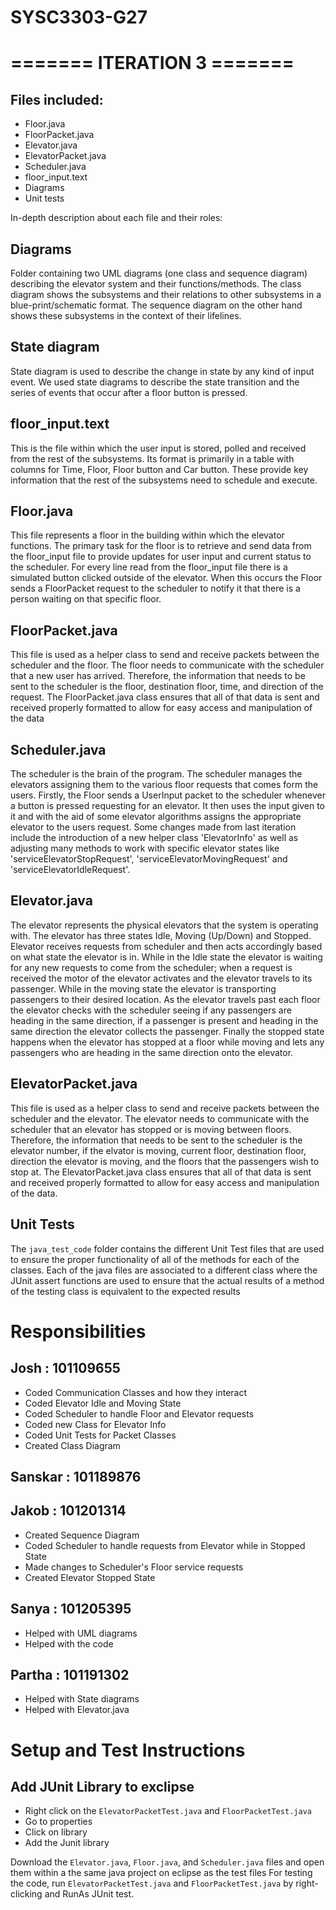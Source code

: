 # SYSC3303-G27

# ======= ITERATION 3 =======

## Files included:

- Floor.java
- FloorPacket.java
- Elevator.java
- ElevatorPacket.java
- Scheduler.java
- floor_input.text
- Diagrams
- Unit tests

In-depth description about each file and their roles:

## Diagrams 
Folder containing two UML diagrams (one class and sequence diagram) describing the elevator system and their functions/methods. The class diagram shows the subsystems and their relations to other subsystems in a blue-print/schematic format. The sequence diagram on the other hand shows these subsystems in the context of their lifelines. 

## State diagram
State diagram is used to describe the change in state by any kind of input event. We used state diagrams to describe the state transition and the series of events that occur after a floor button is pressed.

## floor_input.text
This is the file within which the user input is stored, polled and received from the rest of the subsystems. Its format is primarily in a table with columns for Time, Floor, Floor button and Car button. These provide key information that the rest of the subsystems need to schedule and execute. 

## Floor.java
This file represents a floor in the building within which the elevator functions. The primary task for the floor is to retrieve and send data from the floor_input file to provide updates for user input and current status to the scheduler. For every line read from the floor_input file there is a simulated button clicked outside of the elevator. When this occurs the Floor sends a FloorPacket request to the scheduler to notify it that there is a person waiting on that specific floor.

## FloorPacket.java
This file is used as a helper class to send and receive packets between the scheduler and the floor. The floor needs to communicate with the scheduler that a new user has arrived. Therefore, the information that needs to be sent to the scheduler is the floor, destination floor, time, and direction of the request. The FloorPacket.java class ensures that all of that data is sent and received properly formatted to allow for easy access and manipulation of the data

## Scheduler.java
The scheduler is the brain of the program. The scheduler manages the elevators assigning them to the various floor requests that comes form the users. Firstly, the Floor sends a UserInput packet to the scheduler whenever a button is pressed requesting for an elevator. It then uses the input given to it and with the aid of some elevator algorithms assigns the appropriate elevator to the users request. Some changes made from last iteration include the introduction of a new helper class 'ElevatorInfo' as well as adjusting many methods to work with specific elevator states like 'serviceElevatorStopRequest', 'serviceElevatorMovingRequest' and 'serviceElevatorIdleRequest'.

## Elevator.java
The elevator represents the physical elevators that the system is operating with. The elevator has three states Idle, Moving (Up/Down) and Stopped. Elevator receives requests from scheduler and then acts accordingly based on what state the elevator is in. While in the Idle state the elevator is waiting for any new requests to come from the scheduler; when a request is received the motor of the elevator activates and the elevator travels to its passenger. While in the moving state the elevator is transporting passengers to their desired location. As the elevator travels past each floor the elevator checks with the scheduler seeing if any passengers are heading in the same direction, if a passenger is present and heading in the same direction the elevator collects the passenger. Finally the stopped state happens when the elevator has stopped at a floor while moving and lets any passengers who are heading in the same direction onto the elevator.

## ElevatorPacket.java
This file is used as a helper class to send and receive packets between the scheduler and the elevator. The elevator needs to communicate with the scheduler that an elevator has stopped or is moving between floors. Therefore, the information that needs to be sent to the scheduler is the elevator number, if the elvator is moving, current floor, destination floor, direction the elevator is moving, and the floors that the passengers wish to stop at. The ElevatorPacket.java class ensures that all of that data is sent and received properly formatted to allow for easy access and manipulation of the data.

## Unit Tests
The `java_test_code` folder contains the different Unit Test files that are used to ensure the proper functionality of all of the methods for each of the classes. Each of the java files are associated to a different class where the JUnit assert functions are used to ensure that the actual results of a method of the testing class is equivalent to the expected results

# Responsibilities 
## Josh : 101109655 
- Coded Communication Classes and how they interact
- Coded Elevator Idle and Moving State
- Coded Scheduler to handle Floor and Elevator requests
- Coded new Class for Elevator Info
- Coded Unit Tests for Packet Classes
- Created Class Diagram

## Sanskar : 101189876 
  
## Jakob : 101201314 
 - Created Sequence Diagram
 - Coded Scheduler to handle requests from Elevator while in Stopped State
 - Made changes to Scheduler's Floor service requests
 - Created Elevator Stopped State
  
## Sanya : 101205395
- Helped with UML diagrams
- Helped with the code

 
## Partha : 101191302
- Helped with State diagrams
- Helped with Elevator.java
  

# Setup and Test Instructions
## Add JUnit Library to exclipse
- Right click on the `ElevatorPacketTest.java` and `FloorPacketTest.java` 
- Go to properties
- Click on library
- Add the Junit library

Download the `Elevator.java`, `Floor.java`, and `Scheduler.java` files and open them within a the same java project on eclipse as the test files
For testing the code, run `ElevatorPacketTest.java` and `FloorPacketTest.java` by right-clicking and RunAs JUnit test.
